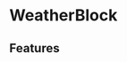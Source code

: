 # WeatherBlock

<!-- summarize functionality, and how it relates to a DatoCMS model:
**...**
-->

## Features

<!-- list its main features:
- ...
- ...
-->
